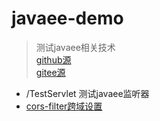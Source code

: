 # javaee-demo
> 测试javaee相关技术  
[github源](https://github.com/netbuffer/javaee-demo)  
[gitee源](https://gitee.com/netbuffer/javaee-demo)

* /TestServlet 测试javaee监听器
* [cors-filter跨域设置](http://software.dzhuvinov.com/cors-filter-installation.html)